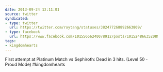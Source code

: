 ```yaml
---
date: 2013-09-24 12:11:01
source: twitter
syndicated:
- type: twitter
  url: https://twitter.com/roytang/statuses/382477268892663809/
- type: facebook
  url: https://www.facebook.com/10155666240078912/posts/10152486635208912
tags:
- kingdomhearts
---
```


First attempt at Platinum Match vs Sephiroth: Dead in 3 hits. (Level 50 - Proud Mode) #kingdomhearts
